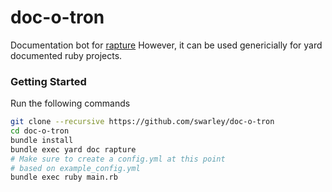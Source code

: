 # doc-o-tron

Documentation bot for [rapture](https://github.com/swarley/rapture)
However, it can be used genericially for yard documented ruby projects.

### Getting Started
Run the following commands

```sh
git clone --recursive https://github.com/swarley/doc-o-tron
cd doc-o-tron
bundle install
bundle exec yard doc rapture
# Make sure to create a config.yml at this point
# based on example_config.yml
bundle exec ruby main.rb
```
